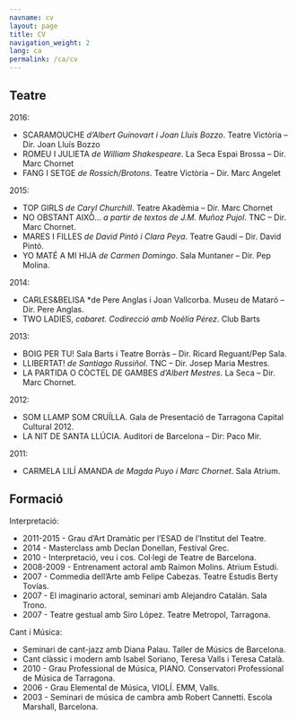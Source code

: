 ```yaml
---
navname: cv
layout: page
title: CV
navigation_weight: 2
lang: ca
permalink: /ca/cv
---
```



Teatre
-------------------------------------------

2016:

* SCARAMOUCHE *d’Albert Guinovart i Joan Lluís Bozzo*. Teatre Victòria – Dir. Joan Lluís Bozzo
* ROMEU I JULIETA *de William Shakespeare*. La Seca Espai Brossa – Dir. Marc Chornet
* FANG I SETGE *de Rossich/Brotons*. Teatre Victòria – Dir. Marc Angelet

2015:

* TOP GIRLS *de Caryl Churchill*. Teatre Akadèmia – Dir. Marc Chornet
* NO OBSTANT AIXÒ… *a partir de textos de J.M. Muñoz Pujol*. TNC – Dir. Marc Chornet.
* MARES I FILLES *de David Pintó i Clara Peya*. Teatre Gaudí – Dir. David Pintó.
* YO MATÉ A MI HIJA *de Carmen Domingo*. Sala Muntaner – Dir. Pep Molina.

2014:

* CARLES&BELISA *de Pere Anglas i Joan Vallcorba. Museu de Mataró – Dir. Pere Anglas.
* TWO LADIES, *cabaret. Codirecció amb Noèlia Pérez*. Club Barts

2013:

* BOIG PER TU! Sala Barts i Teatre Borràs – Dir. Ricard Reguant/Pep Sala.
* LLIBERTAT! *de Santiago Russiñol*. TNC – Dir. Josep Maria Mestres.
* LA PARTIDA O CÒCTEL DE GAMBES *d’Albert Mestres*. La Seca – Dir. Marc Chornet.

2012:

* SOM LLAMP SOM CRUÏLLA. Gala de Presentació de Tarragona Capital Cultural 2012.
* LA NIT DE SANTA LLÚCIA. Auditori de Barcelona – Dir: Paco Mir.

2011:

* CARMELA LILÍ AMANDA *de Magda Puyo i Marc Chornet*. Sala Atrium.

Formació
----------------------------------------------------------

Interpretació:

* 2011-2015 - Grau d’Art Dramàtic per l’ESAD de l’Institut del Teatre.
* 2014 - Masterclass amb Declan Donellan, Festival Grec.
* 2010 - Interpretació, veu i cos. Col·legi de Teatre de Barcelona.
* 2008-2009 - Entrenament actoral amb Raimon Molins. Atrium Estudi.
* 2007 - Commedia dell’Arte amb Felipe Cabezas. Teatre Estudis Berty Tovías.
* 2007 - El imaginario actoral, seminari amb Alejandro Catalán. Sala Trono.
* 2007 - Teatre gestual amb Siro López. Teatre Metropol, Tarragona.

Cant i Música:

* Seminari de cant-jazz amb Diana Palau. Taller de Músics de Barcelona.
* Cant clàssic i modern amb Isabel Soriano, Teresa Valls i Teresa Català.
* 2010 - Grau Professional de Música, PIANO. Conservatori Professional de Música de Tarragona.
* 2006 - Grau Elemental de Música, VIOLÍ. EMM, Valls.
* 2003 - Seminari de música de cambra amb Robert Cannetti. Escola Marshall, Barcelona.
